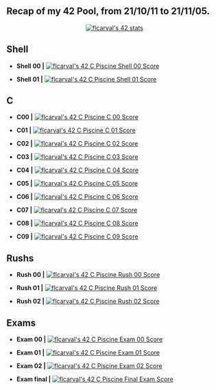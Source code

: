 Recap of my 42 Pool, from 21/10/11 to 21/11/05.
----------------------------------------------
<p align="center">
  <a href="https://profile.intra.42.fr/users/flcarval"><img src="https://badge42.vercel.app/api/v2/cl1lmiew3000609l599o75f45/stats?cursusId=9&coalitionId=piscine" alt="flcarval's 42 stats" /></a>
</p>

## Shell 
* **Shell 00  |** [![flcarval's 42 C Piscine Shell 00 Score](https://badge42.vercel.app/api/v2/cl1lmiew3000609l599o75f45/project/2371909)](https://github.com/JaeSeoKim/badge42)

* **Shell 01  |** [![flcarval's 42 C Piscine Shell 01 Score](https://badge42.vercel.app/api/v2/cl1lmiew3000609l599o75f45/project/2373746)](https://github.com/JaeSeoKim/badge42)
## C
* **C00  |**  [![flcarval's 42 C Piscine C 00 Score](https://badge42.vercel.app/api/v2/cl1lmiew3000609l599o75f45/project/2375144)](https://github.com/JaeSeoKim/badge42)

* **C01  |**  [![flcarval's 42 C Piscine C 01 Score](https://badge42.vercel.app/api/v2/cl1lmiew3000609l599o75f45/project/2376340)](https://github.com/JaeSeoKim/badge42)

* **C02  |**  [![flcarval's 42 C Piscine C 02 Score](https://badge42.vercel.app/api/v2/cl1lmiew3000609l599o75f45/project/2379774)](https://github.com/JaeSeoKim/badge42)

* **C03  |**  [![flcarval's 42 C Piscine C 03 Score](https://badge42.vercel.app/api/v2/cl1lmiew3000609l599o75f45/project/2381409)](https://github.com/JaeSeoKim/badge42)

* **C04  |**  [![flcarval's 42 C Piscine C 04 Score](https://badge42.vercel.app/api/v2/cl1lmiew3000609l599o75f45/project/2385425)](https://github.com/JaeSeoKim/badge42)

* **C05  |**  [![flcarval's 42 C Piscine C 05 Score](https://badge42.vercel.app/api/v2/cl1lmiew3000609l599o75f45/project/2389162)](https://github.com/JaeSeoKim/badge42)

* **C06  |**  [![flcarval's 42 C Piscine C 06 Score](https://badge42.vercel.app/api/v2/cl1lmiew3000609l599o75f45/project/2389163)](https://github.com/JaeSeoKim/badge42)

* **C07  |**  [![flcarval's 42 C Piscine C 07 Score](https://badge42.vercel.app/api/v2/cl1lmiew3000609l599o75f45/project/2392526)](https://github.com/JaeSeoKim/badge42)

* **C08  |**  [![flcarval's 42 C Piscine C 08 Score](https://badge42.vercel.app/api/v2/cl1lmiew3000609l599o75f45/project/2392760)](https://github.com/JaeSeoKim/badge42)

* **C09  |**  [![flcarval's 42 C Piscine C 09 Score](https://badge42.vercel.app/api/v2/cl1lmiew3000609l599o75f45/project/2396810)](https://github.com/JaeSeoKim/badge42)
## Rushs
* **Rush 00  |**  [![flcarval's 42 C Piscine Rush 00 Score](https://badge42.vercel.app/api/v2/cl1lmiew3000609l599o75f45/project/2377599)](https://github.com/JaeSeoKim/badge42)

* **Rush 01  |**  [![flcarval's 42 C Piscine Rush 01 Score](https://badge42.vercel.app/api/v2/cl1lmiew3000609l599o75f45/project/2385770)](https://github.com/JaeSeoKim/badge42)

* **Rush 02  |**  [![flcarval's 42 C Piscine Rush 02 Score](https://badge42.vercel.app/api/v2/cl1lmiew3000609l599o75f45/project/2391410)](https://github.com/JaeSeoKim/badge42)
## Exams
* **Exam 00  |**  [![flcarval's 42 C Piscine Exam 00 Score](https://badge42.vercel.app/api/v2/cl1lmiew3000609l599o75f45/project/2375768)](https://github.com/JaeSeoKim/badge42)

* **Exam 01  |**  [![flcarval's 42 C Piscine Exam 01 Score](https://badge42.vercel.app/api/v2/cl1lmiew3000609l599o75f45/project/2384238)](https://github.com/JaeSeoKim/badge42)

* **Exam 02  |**  [![flcarval's 42 C Piscine Exam 02 Score](https://badge42.vercel.app/api/v2/cl1lmiew3000609l599o75f45/project/2390576)](https://github.com/JaeSeoKim/badge42)

* **Exam final  |** [![flcarval's 42 C Piscine Final Exam Score](https://badge42.vercel.app/api/v2/cl1lmiew3000609l599o75f45/project/2397652)](https://github.com/JaeSeoKim/badge42)
